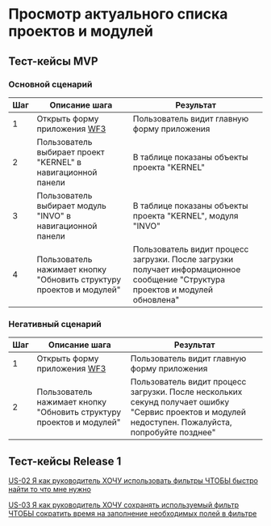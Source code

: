 # Просмотр актуального списка проектов и модулей

## Тест-кейсы MVP

###  Основной сценарий

| Шаг | Описание шага                                                       | Результат                                                                                                                     |
|-----|---------------------------------------------------------------------|-------------------------------------------------------------------------------------------------------------------------------|
| 1   | Открыть форму приложения [WF3](../uiux.md#wf3)                      | Пользователь видит главную форму приложения                                                                                   |
| 2   | Пользователь выбирает проект "KERNEL" в навигационной панели        | В таблице показаны объекты проекта "KERNEL"                                                                                   |
| 3   | Пользователь выбирает модуль "INVO" в навигационной панели          | В таблице показаны объекты проекта "KERNEL", модуля "INVO"                                                                    |
| 4   | Пользователь нажимает кнопку "Обновить структуру проектов и модулей"| Пользователь видит процесс загрузки. После загрузки получает информационное сообщение "Структура проектов и модулей обновлена"|

### Негативный сценарий

| Шаг | Описание шага                                              | Результат                                                                                                                                                   |
|-----|------------------------------------------------------------|-------------------------------------------------------------------------------------------------------------------------------------------------------------|
| 1   | Открыть форму приложения [WF3](../uiux.md#wf3)                      | Пользователь видит главную форму приложения                                                                                                        |
| 2   | Пользователь нажимает кнопку "Обновить структуру проектов и модулей"| Пользователь видит процесс загрузки. После нескольких секунд получает ошибку "Сервис проектов и модулей недоступен. Пожалуйста, попробуйте позднее"|

## Тест-кейсы Release 1

[US-02 Я как руководитель ХОЧУ использовать фильтры ЧТОБЫ быстро найти то что мне нужно](../ac/AC.md#us02)

[US-03 Я как руководитель ХОЧУ сохранять используемый фильтр ЧТОБЫ сократить время на заполнение необходимых полей в фильтре](../ac/AC.md#us03)
